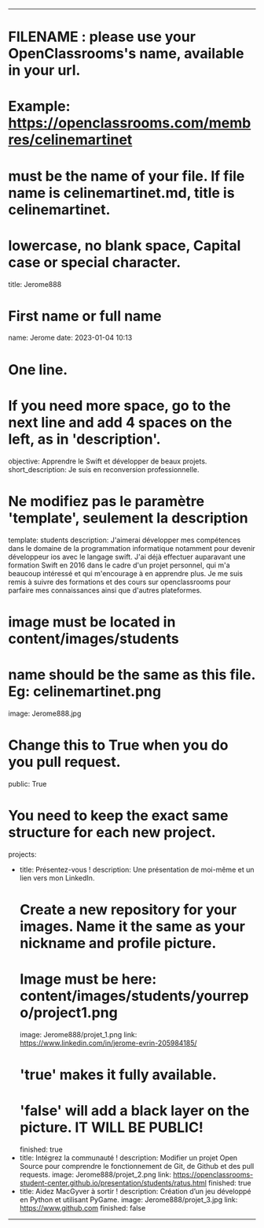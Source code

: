 ---

# FILENAME : please use your OpenClassrooms's name, available in your url.
# Example: https://openclassrooms.com/membres/celinemartinet
# must be the name of your file. If file name is celinemartinet.md, title is celinemartinet.
# lowercase, no blank space, Capital case or special character.
title: Jerome888

# First name or full name
name: Jerome
date: 2023-01-04 10:13

# One line.
# If you need more space, go to the next line and add 4 spaces on the left, as in 'description'.
objective: Apprendre le Swift et développer de beaux projets.
short_description: Je suis en reconversion professionnelle.

# Ne modifiez pas le paramètre 'template', seulement la description
template: students
description:
    J'aimerai développer mes compétences dans le domaine de la programmation informatique 
    notamment pour devenir développeur ios avec le langage swift. J'ai déjà effectuer
    auparavant une formation Swift en 2016 dans le cadre d'un projet personnel, qui m'a
    beaucoup intéressé et qui m'encourage à en apprendre plus. Je me suis remis à suivre
    des formations et des cours sur openclassrooms pour parfaire mes connaissances ainsi
    que d'autres plateformes.

# image must be located in content/images/students
# name should be the same as this file. Eg: celinemartinet.png
image: Jerome888.jpg

# Change this to True when you do you pull request.
public: True

# You need to keep the exact same structure for each new project.
projects:
  - title: Présentez-vous !
    description: Une présentation de moi-même et un lien vers mon LinkedIn.
    # Create a new repository for your images. Name it the same as your nickname and profile picture.
    # Image must be here: content/images/students/yourrepo/project1.png
    image: Jerome888/projet_1.png
    link: https://www.linkedin.com/in/jerome-evrin-205984185/
    # 'true' makes it fully available.
    # 'false' will add a black layer on the picture. IT WILL BE PUBLIC!
    finished: true
  - title: Intégrez la communauté !
    description: Modifier un projet Open Source pour comprendre le fonctionnement de Git, de Github et des pull requests. 
    image: Jerome888/projet_2.png
    link: https://openclassrooms-student-center.github.io/presentation/students/ratus.html
    finished: true
  - title: Aidez MacGyver à sortir !
    description: Création d’un jeu développé en Python et utilisant PyGame.
    image: Jerome888/projet_3.jpg
    link: https://www.github.com
    finished: false
---